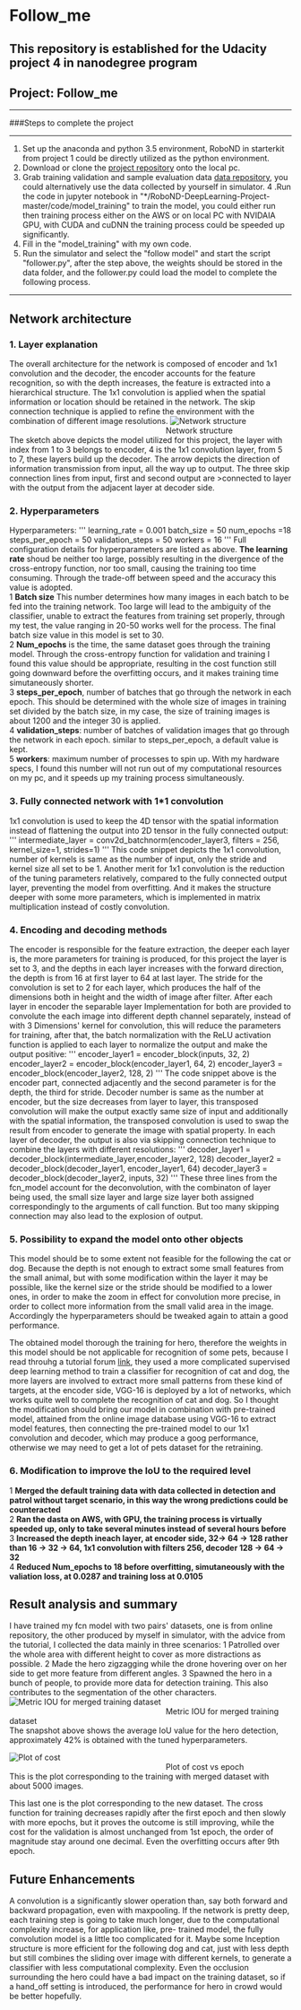 # Follow_me
This repository is established for the Udacity project 4 in nanodegree program
---
## Project: Follow_me

---

###Steps to complete the project

---

1. Set up the anaconda and python 3.5 environment, RoboND in starterkit from project 1 could be directly utilized as the python environment.
2. Download or clone the [project repository](https://github.com/udacity/RoboND-DeepLearning-Project.git) onto the local pc.  
3. Grab training validation and sample evaluation data [data repository](https://s3-us-west-1.amazonaws.com/udacity-robotics/Deep+Learning+Data/Lab), you could alternatively use the data collected by yourself in simulator.
4 .Run the code in jupyter notebook in "*/RoboND-DeepLearning-Project-master/code/model_training" to train the model, you could either run then training process either on the AWS or on local PC with NVIDAIA GPU, with CUDA and cuDNN the training process could be speeded up significantly.
5. Fill in the "model_training" with my own code. 
6. Run the simulator and select the "follow model" and start the script "follower.py", after the step above, the weights should be stored in the data folder, and the follower.py could load the model to complete the following process.

---

## Network architecture 
### 1. Layer explanation
The overall architecture for the network is composed of encoder and 1x1 convolution and the decoder, the encoder accounts for the feature recognition, so with the depth increases, the feature is extracted into a hierarchical  structure. The 1x1 convolution is applied when the spatial  information or location should be retained in the network. The skip connection technique is applied to refine the environment with the combination of different image resolutions.
![Network structure](network_structure.jpg)
<br />&emsp; &emsp;  &emsp;  &emsp; &emsp; &emsp;  &emsp;  &emsp; &emsp; &emsp;  &emsp;  &emsp;&emsp; &emsp;  &emsp;  &emsp;Network structure<br />
The sketch above depicts the model utilized for this project, the layer with index from 1 to 3 belongs to encoder, 4 is the 1x1 convolution layer, from 5 to 7, these layers build up the decoder. The arrow depicts the direction of information transmission from input, all the way up to output. The three skip connection lines from input, first and second output are >connected to layer with the output from the adjacent layer at decoder side.
### 2. Hyperparameters
Hyperparameters:
'''
learning_rate = 0.001
batch_size = 50
num_epochs =18
steps_per_epoch = 50
validation_steps = 50
workers = 16
'''
Full configuration details for hyperparameters are listed as above. 
<b>The learning rate</b> shoud be neither too large, possibly resulting in the divergence of the cross-entropy function, nor too small, causing the training too time consuming. Through the trade-off between speed and the accuracy this value is adopted.<br />
1 <b>Batch size</b> This number determines how many images in each batch to be fed into the training network. Too large will lead to the ambiguity of the classifier, unable to extract the features from training set properly, through my test, the value ranging in 20-50 works well  for the process. The final batch size value in this model is set to 30. <br />
2 <b>Num_epochs</b> is the time, the same dataset goes through the training model. Through the cross-entropy function for validation and training I found this value should be appropriate, resulting in the cost function still going downward before the overfitting occurs, and it makes training time simutaneously shorter. <br /> 
3 <b>steps_per_epoch</b>, number of batches that go through the network in each epoch. This should be determined with the whole size of images in training set divided by the batch size, in my case, the size of training images is about 1200 and the integer 30 is applied. <br />
4 <b>validation_steps</b>: number of batches of validation images that go through the network in each epoch. similar to steps_per_epoch, a default value is kept. <br />
5 <b>workers</b>: maximum number of processes to spin up. With my hardware specs, I found this number will not run out of my computational resources on my pc, and it speeds up my training process simultaneously. <br />
### 3. Fully connected network with 1*1 convolution 
1x1 convolution is used to keep the 4D tensor with the spatial information instead of flattening the output into 2D tensor in the fully connected output:
'''
    intermediate_layer = conv2d_batchnorm(encoder_layer3, filters = 256, kernel_size=1, strides=1)
'''
This code snippet depicts the 1x1 convolution, number of kernels is same as the number of input, only the stride and kernel size all set to be 1.
Another merit for 1x1 convolution is the reduction of the tuning parameters relatively, compared to the fully connected output layer, preventing the model from overfitting. And it makes the structure deeper with some more parameters, which is implemented in matrix multiplication instead of costly convolution. 

### 4. Encoding and decoding methods
The encoder is responsible for the feature extraction, the deeper each layer is, the more parameters for training is produced, for this project the layer is set to 3, and the depths in each layer increases with the forward direction, the depth is from 16 at first layer to 64 at last layer. The stride for the convolution is set to 2 for each layer, which produces the half of the dimensions both in height and the width of image after filter. After each layer in encoder the separable layer Implementation for both are provided to convolute the each image into different depth channel separately, instead of with 3 Dimensions' kernel for convolution, this will reduce the parameters for training, after that, the batch normalization with the ReLU activation function is applied to each layer to normalize the output and make the output positive:
'''
    encoder_layer1 = encoder_block(inputs, 32, 2)   
    encoder_layer2 = encoder_block(encoder_layer1, 64, 2)
    encoder_layer3 = encoder_block(encoder_layer2, 128, 2)
'''
 The code snippet above is the encoder part, connected adjacently and the second parameter is for the depth, the third for stride.
Decoder number is same as the number at encoder, but the size decreases from layer to layer, this transposed convolution will make the output exactly same size of input and additionally with the spatial information, the transposed convolution is used to swap the result from encoder to generate the image with spatial property. In each layer of decoder, the output is also via skipping connection technique to combine the layers with different resolutions:
'''
    decoder_layer1 = decoder_block(intermediate_layer,encoder_layer2, 128)
    decoder_layer2 = decoder_block(decoder_layer1, encoder_layer1, 64)
    decoder_layer3 = decoder_block(decoder_layer2, inputs, 32)
'''
These three lines from the fcn_model account for the deconvolution,  with the combinaton of layer being used,  the small size layer and large size layer both assigned correspondingly to the arguments of call function. But too many skipping connection may also lead to the explosion of output.
### 5. Possibility to expand the model onto other objects
This model should be to some extent not feasible for the following the cat or dog. Because the depth is not enough to extract some small features from the small animal, but with some modification within the layer it may be possible, like the kernel size or the stride should be modified to a lower ones, in order to make the zoom in effect for convolution more precise,  in order to collect more information from the small valid area in the image. Accordingly the hyperparameters should be tweaked again to attain a good performance.

The obtained model thorough the training for hero, therefore the weights in this model should be not applicable for recognition of some pets, 
because I read throuhg a tutorial forum [link](http://forums.fast.ai/t/my-note-on-lesson-1-image-recognition-cats-dogs-a-cognitive-use-case-by-implementing-a-supervised-learning-for-image-classification/6284), they used a more complicated supervised deep learning method to train a classifier for recognition of cat and dog, the more layers are involved to extract more small patterns from these kind of targets, at the encoder side, VGG-16 is deployed by a lot of networks, which works quite well to complete the recognition of cat and dog. So I thought the modification should bring our model in combination with pre-trained model, attained from the online image database using VGG-16 to extract model features,  then connecting the pre-trained model to our 1x1 convolution and decoder, which may produce a goog performance, otherwise we may need to get a lot of pets dataset for the retraining.
### 6. Modification to improve the IoU to the required level
1 <b>Merged the default training data with data collected in detection and patrol without target scenario, in this way the wrong predictions could be counteracted</b> <br /> 
2 <b>Ran the dasta on AWS, with GPU, the training process is virtually speeded up, only to take several minutes instead of several hours before</b> <br /> 
3 <b>Increased the depth ineach layer, at encoder side, 32-> 64 -> 128 rather than 16 -> 32 -> 64, 1x1 convolution with filters 256, decoder 128 -> 64 -> 32 </b> <br /> 
4 <b>Reduced Num_epochs to  18 before overfitting, simutaneously with the valiation loss, at 0.0287 and training loss at 0.0105</b> <br /> 
## Result analysis and summary 
I have trained my fcn model with two pairs' datasets, one is from online repository, the other produced by myself in simulator, with the advice from the tutorial, I collected the data mainly in three scenarios:
1 Patrolled over the whole area with different height to cover as more distractions as possible.
2 Made the hero zigzagging while the drone hovering over on her side to get more feature from different angles.
3 Spawned the hero in a bunch of people, to provide more data for detection training. This also contributes to the segmentation of the other characters.
![Metric IOU for merged training dataset](averageIoU_metric.png)
<br />&emsp; &emsp;  &emsp;  &emsp; &emsp; &emsp;  &emsp;  &emsp; &emsp; &emsp;  &emsp;  &emsp;&emsp; &emsp;  &emsp;  &emsp;Metric IOU for merged training dataset<br />
The snapshot above shows the average IoU value for the hero detection, approximately 42% is obtained with the tuned hyperparameters.

![Plot of cost](plot_cost.png)
<br />&emsp; &emsp;  &emsp;  &emsp; &emsp; &emsp;  &emsp;  &emsp; &emsp; &emsp;  &emsp;  &emsp;&emsp; &emsp;  &emsp;  &emsp;Plot of cost vs epoch<br />
This is the plot corresponding to the training with merged dataset with about 5000 images.

This last one is the plot corresponding to the new dataset. The cross function for training decreases rapidly after the first epoch and then slowly with more epochs, but it proves the outcome is still improving, while the cost for the validation is almost unchanged from 1st epoch, the order of magnitude stay around one decimal. Even the overfitting occurs after 9th epoch.
## Future Enhancements	
A convolution is a significantly slower operation than, say both forward and backward propagation, even with maxpooling. If the network is pretty deep, each training step is going to take much longer, due to the computational complexity increase, for application like, pre- trained model, the fully convolution model is a little too complicated for it.
Maybe some Inception structure is more efficient for the following dog and cat, just with less depth but still combines the sliding over image with different kernels, to generate a classifier with less computational complexity.
Even the occlusion surrounding the hero could have a bad impact on the training dataset, so if a hand_off setting is introduced, the performance for hero in crowd would be better hopefully.
